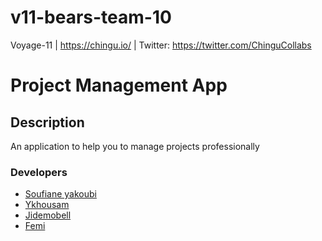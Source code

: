 # v11-bears-team-10
Voyage-11 | https://chingu.io/ | Twitter: https://twitter.com/ChinguCollabs

# Project Management App

## Description
An application to help you to manage projects professionally


### Developers
* [Soufiane yakoubi]()
* [Ykhousam](https://github.com/yakhousam)
* [Jidemobell](https://github.com/jidemobell)
* [Femi](https://github.com/femicodes)


